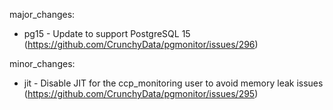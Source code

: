 major_changes:
- pg15 - Update to support PostgreSQL 15 (https://github.com/CrunchyData/pgmonitor/issues/296)

minor_changes:
- jit - Disable JIT for the ccp_monitoring user to avoid memory leak issues (https://github.com/CrunchyData/pgmonitor/issues/295)
